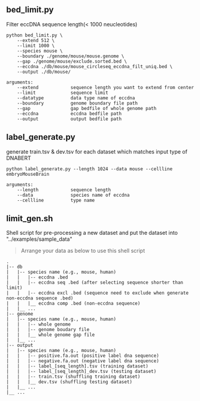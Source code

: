 ## bed_limit.py
Filter eccDNA sequence length(< 1000 neucleotides)

```
python bed_limit.py \
    --extend 512 \
    --limit 1000 \
    --species mouse \
    --boundary ./genome/mouse/mouse.genome \
    --gap ./genome/mouse/exclude.sorted.bed \
    --eccdna ./db/mouse/mouse_circleseq_eccdna_filt_uniq.bed \
    --output ./db/mouse/

arguments:
    --extend            sequence length you want to extend from center
    --limit             sequence limit
    --datatype          data type name of eccdna
    --boundary          genome boundary file path
    --gap               gap bedfile of whole genome path
    --eccdna            eccdna bedfile path
    --output            output bedfile path
```

## label_generate.py
generate train.tsv & dev.tsv for each dataset which matches input type of DNABERT

```
python label_generate.py --length 1024 --data mouse --cellline embryoMouseBrain

arguments:
    --length            sequence length
    --data              species name of eccdna
    --cellline          type name
```

## limit_gen.sh
Shell script for pre-processing a new dataset and put the dataset into "../examples/sample_data"
> Arrange your data as below to use this shell script

    .
    |-- db
    |   |-- species name (e.g., mouse, human)
    |   |   |-- eccdna .bed
    |   |   |-- eccdna seq .bed (after selecting sequence shorter than limit)
    |   |   |-- eccdna excl .bed (sequence need to exclude when generate non-eccdna sequence .bed)
    |   |   |__ eccdna comp .bed (non-eccdna sequence)
    |   |__ ...
    |-- genome
    |   |-- species name (e.g., mouse, human)
    |   |   |-- whole genome
    |   |   |-- genome boudary file
    |   |   |__ whole genome gap file
    |   |__ ...
    |-- output
    |   |-- species name (e.g., mouse, human)
    |   |   |-- positive.fa.out (positive label dna sequence)
    |   |   |-- negative.fa.out (negative label dna sequence)
    |   |   |-- label_[seq_length].tsv (training dataset)
    |   |   |-- label_[seq_length]_dev.tsv (testing dataset)
    |   |   |-- train.tsv (shuffling training dataset)
    |   |   |__ dev.tsv (shuffling testing dataset)
    |   |__ ...
    |__ ...